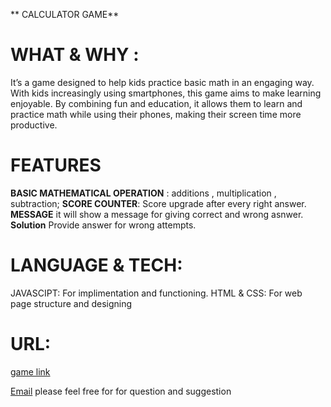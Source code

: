 ** CALCULATOR GAME**
# WHAT & WHY :
It’s a game designed to help kids practice basic math in an engaging way.
With kids increasingly using smartphones, this game aims to make learning enjoyable.
By combining fun and education, it allows them to learn and practice math while using their phones, making their screen time more productive.

# FEATURES
**BASIC MATHEMATICAL OPERATION** : additions , multiplication , subtraction;
**SCORE COUNTER**: Score upgrade after every right answer.
**MESSAGE** it will show a message for giving correct and wrong asnwer.
**Solution** Provide answer for wrong attempts.

# LANGUAGE & TECH:
JAVASCIPT: For implimentation and functioning.
HTML & CSS: For web page structure and designing
# URL:
[game link](https://calutaorgame.netlify.app/)

[Email](chaurasiasneha30@gmail.com)
please feel free for for question and suggestion 
